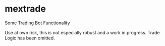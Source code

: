# mextrade
Some Trading Bot Functionality

Use at own risk, this is not especially robust and a work in progress. Trade Logic has been omitted.
